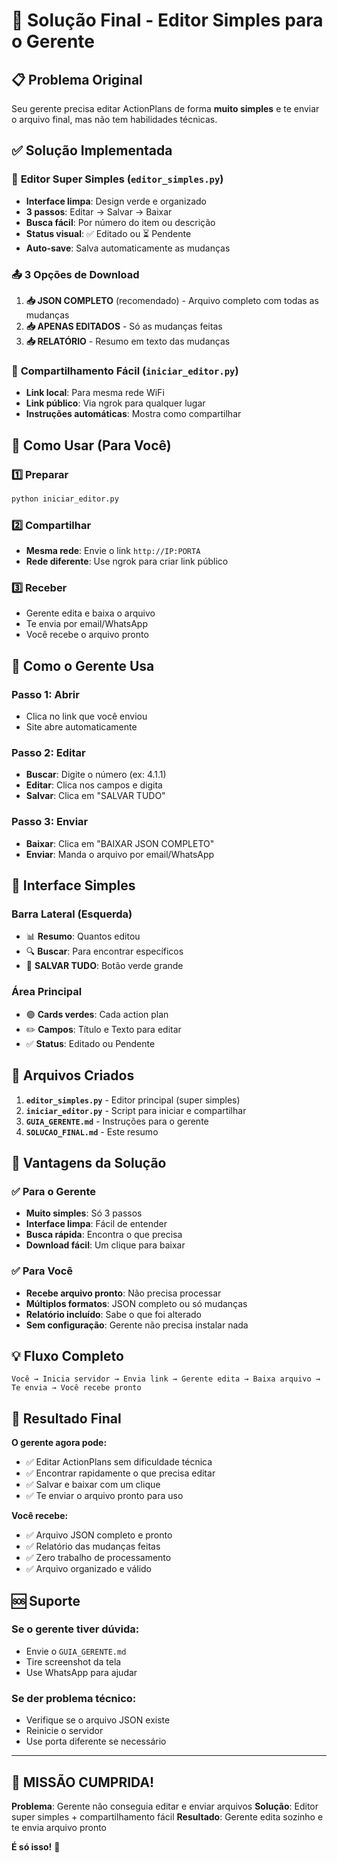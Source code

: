 # 🎯 Solução Final - Editor Simples para o Gerente

## 📋 Problema Original

Seu gerente precisa editar ActionPlans de forma **muito simples** e te enviar o arquivo final, mas não tem habilidades técnicas.

## ✅ Solução Implementada

### 🚀 **Editor Super Simples** (`editor_simples.py`)

- **Interface limpa**: Design verde e organizado
- **3 passos**: Editar → Salvar → Baixar
- **Busca fácil**: Por número do item ou descrição
- **Status visual**: ✅ Editado ou ⏳ Pendente
- **Auto-save**: Salva automaticamente as mudanças

### 📤 **3 Opções de Download**

1. **📥 JSON COMPLETO** (recomendado) - Arquivo completo com todas as mudanças
2. **📥 APENAS EDITADOS** - Só as mudanças feitas
3. **📥 RELATÓRIO** - Resumo em texto das mudanças

### 🔗 **Compartilhamento Fácil** (`iniciar_editor.py`)

- **Link local**: Para mesma rede WiFi
- **Link público**: Via ngrok para qualquer lugar
- **Instruções automáticas**: Mostra como compartilhar

## 🎯 Como Usar (Para Você)

### 1️⃣ **Preparar**

```bash
python iniciar_editor.py
```

### 2️⃣ **Compartilhar**

- **Mesma rede**: Envie o link `http://IP:PORTA`
- **Rede diferente**: Use ngrok para criar link público

### 3️⃣ **Receber**

- Gerente edita e baixa o arquivo
- Te envia por email/WhatsApp
- Você recebe o arquivo pronto

## 📱 Como o Gerente Usa

### **Passo 1: Abrir**

- Clica no link que você enviou
- Site abre automaticamente

### **Passo 2: Editar**

- **Buscar**: Digite o número (ex: 4.1.1)
- **Editar**: Clica nos campos e digita
- **Salvar**: Clica em "SALVAR TUDO"

### **Passo 3: Enviar**

- **Baixar**: Clica em "BAIXAR JSON COMPLETO"
- **Enviar**: Manda o arquivo por email/WhatsApp

## 🎨 Interface Simples

### **Barra Lateral (Esquerda)**

- 📊 **Resumo**: Quantos editou
- 🔍 **Buscar**: Para encontrar específicos
- 💾 **SALVAR TUDO**: Botão verde grande

### **Área Principal**

- 🟢 **Cards verdes**: Cada action plan
- ✏️ **Campos**: Título e Texto para editar
- ✅ **Status**: Editado ou Pendente

## 📁 Arquivos Criados

1. **`editor_simples.py`** - Editor principal (super simples)
2. **`iniciar_editor.py`** - Script para iniciar e compartilhar
3. **`GUIA_GERENTE.md`** - Instruções para o gerente
4. **`SOLUCAO_FINAL.md`** - Este resumo

## 🚀 Vantagens da Solução

### ✅ **Para o Gerente**

- **Muito simples**: Só 3 passos
- **Interface limpa**: Fácil de entender
- **Busca rápida**: Encontra o que precisa
- **Download fácil**: Um clique para baixar

### ✅ **Para Você**

- **Recebe arquivo pronto**: Não precisa processar
- **Múltiplos formatos**: JSON completo ou só mudanças
- **Relatório incluído**: Sabe o que foi alterado
- **Sem configuração**: Gerente não precisa instalar nada

## 💡 Fluxo Completo

```
Você → Inicia servidor → Envia link → Gerente edita → Baixa arquivo → Te envia → Você recebe pronto
```

## 🎉 Resultado Final

**O gerente agora pode:**

- ✅ Editar ActionPlans sem dificuldade técnica
- ✅ Encontrar rapidamente o que precisa editar
- ✅ Salvar e baixar com um clique
- ✅ Te enviar o arquivo pronto para uso

**Você recebe:**

- ✅ Arquivo JSON completo e pronto
- ✅ Relatório das mudanças feitas
- ✅ Zero trabalho de processamento
- ✅ Arquivo organizado e válido

## 🆘 Suporte

### **Se o gerente tiver dúvida:**

- Envie o `GUIA_GERENTE.md`
- Tire screenshot da tela
- Use WhatsApp para ajudar

### **Se der problema técnico:**

- Verifique se o arquivo JSON existe
- Reinicie o servidor
- Use porta diferente se necessário

---

## 🎯 **MISSÃO CUMPRIDA!**

**Problema**: Gerente não conseguia editar e enviar arquivos
**Solução**: Editor super simples + compartilhamento fácil
**Resultado**: Gerente edita sozinho e te envia arquivo pronto

**É só isso!** 🚀
